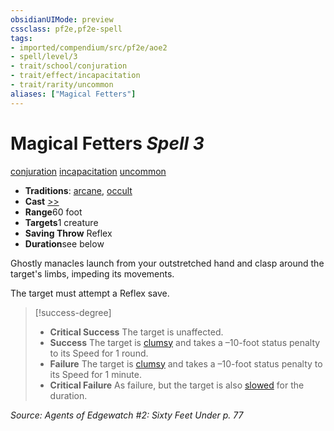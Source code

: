 ```yaml
---
obsidianUIMode: preview
cssclass: pf2e,pf2e-spell
tags:
- imported/compendium/src/pf2e/aoe2
- spell/level/3
- trait/school/conjuration
- trait/effect/incapacitation
- trait/rarity/uncommon
aliases: ["Magical Fetters"]
---
```

# Magical Fetters *Spell 3*   
[conjuration](conjuration.md)  [incapacitation](incapacitation.md)  [uncommon](uncommon.md)  

- **Traditions**: [arcane](arcane.md), [occult](occult.md)
- **Cast** [>>](chapter-9-playing-the-game.md#Actions "Two-Action") 
- **Range**60 foot
- **Targets**1 creature
- **Saving Throw** Reflex
- **Duration**see below

Ghostly manacles launch from your outstretched hand and clasp around the target's limbs, impeding its movements.

The target must attempt a Reflex save.

> [!success-degree] 
> - **Critical Success** The target is unaffected.
> - **Success** The target is [clumsy](conditions.md#Clumsy) and takes a –10-foot status penalty to its Speed for 1 round.
> - **Failure** The target is [clumsy](conditions.md#Clumsy) and takes a –10-foot status penalty to its Speed for 1 minute.
> - **Critical Failure** As failure, but the target is also [slowed](conditions.md#Slowed) for the duration.

*Source: Agents of Edgewatch #2: Sixty Feet Under p. 77*
